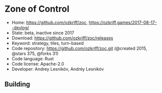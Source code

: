 # Zone of Control

- Home: https://github.com/ozkriff/zoc, https://ozkriff.games/2017-08-17--devlog/
- State: beta, inactive since 2017
- Download: https://github.com/ozkriff/zoc/releases
- Keyword: strategy, tiles, turn-based
- Code repository: https://github.com/ozkriff/zoc.git (@created 2015, @stars 375, @forks 31)
- Code language: Rust
- Code license: Apache-2.0
- Developer: Andrey Lesnikóv, Andréy Lesnikóv

## Building
